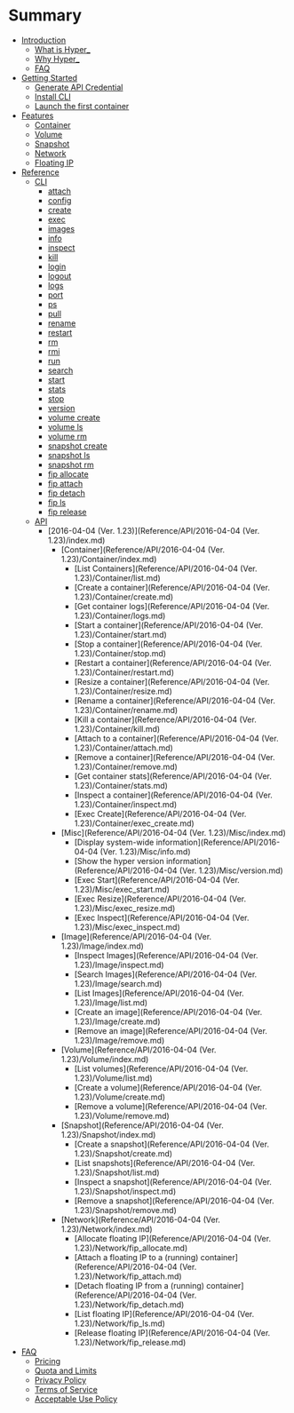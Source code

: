 # Summary

* [Introduction](README.md)
   * [What is Hyper_](Introduction/what_is_hyper_.md)
   * [Why Hyper_](Introduction/why_hyper_.md)
   * [FAQ](Introduction/faq.md)
* [Getting Started](GettingStarted/index.md)
   * [Generate API Credential](GettingStarted/generate_api_credential.md)
   * [Install CLI](GettingStarted/install.md)
   * [Launch the first container](GettingStarted/launch_the_first_container.md)
* [Features](Feature/index.md)
   * [Container](Feature/container.md)
   * [Volume](Feature/volume.md)
   * [Snapshot](Feature/snapshot.md)
   * [Network](Feature/network.md)
   * [Floating IP](Feature/fip.md)
* [Reference](Reference/index.md)
   * [CLI](Reference/CLI/index.md)
       * [attach](Reference/CLI/attach.md)
       * [config](Reference/CLI/config.md)
       * [create](Reference/CLI/create.md)
       * [exec](Reference/CLI/exec.md)
       * [images](Reference/CLI/images.md)
       * [info](Reference/CLI/info.md)
       * [inspect](Reference/CLI/inspect.md)
       * [kill](Reference/CLI/kill.md)
       * [login](Reference/CLI/login.md)
       * [logout](Reference/CLI/logout.md)
       * [logs](Reference/CLI/logs.md)
       * [port](Reference/CLI/port.md)
       * [ps](Reference/CLI/ps.md)
       * [pull](Reference/CLI/pull.md)
       * [rename](Reference/CLI/rename.md)
       * [restart](Reference/CLI/restart.md)
       * [rm](Reference/CLI/rm.md)
       * [rmi](Reference/CLI/rmi.md)
       * [run](Reference/CLI/run.md)
       * [search](Reference/CLI/search.md)
       * [start](Reference/CLI/start.md)
       * [stats](Reference/CLI/stats.md)
       * [stop](Reference/CLI/stop.md)
       * [version](Reference/CLI/version.md)
       * [volume create](Reference/CLI/volume_create.md)
       * [volume ls](Reference/CLI/volume_ls.md)
       * [volume rm](Reference/CLI/volume_rm.md)
       * [snapshot create](Reference/CLI/snapshot_create.md)
       * [snapshot ls](Reference/CLI/snapshot_ls.md)
       * [snapshot rm](Reference/CLI/snapshot_rm.md)
       * [fip allocate](Reference/CLI/fip_allocate.md)
       * [fip attach](Reference/CLI/fip_attach.md)
       * [fip detach](Reference/CLI/fip_detach.md)
       * [fip ls](Reference/CLI/fip_ls.md)
       * [fip release](Reference/CLI/fip_release.md)
   * [API](Reference/API/index.md)
       * [2016-04-04 (Ver. 1.23)](Reference/API/2016-04-04 (Ver. 1.23)/index.md)
           * [Container](Reference/API/2016-04-04 (Ver. 1.23)/Container/index.md)
               * [List Containers](Reference/API/2016-04-04 (Ver. 1.23)/Container/list.md)
               * [Create a container](Reference/API/2016-04-04 (Ver. 1.23)/Container/create.md)
               * [Get container logs](Reference/API/2016-04-04 (Ver. 1.23)/Container/logs.md)
               * [Start a container](Reference/API/2016-04-04 (Ver. 1.23)/Container/start.md)
               * [Stop a container](Reference/API/2016-04-04 (Ver. 1.23)/Container/stop.md)
               * [Restart a container](Reference/API/2016-04-04 (Ver. 1.23)/Container/restart.md)
               * [Resize a container](Reference/API/2016-04-04 (Ver. 1.23)/Container/resize.md)
               * [Rename a container](Reference/API/2016-04-04 (Ver. 1.23)/Container/rename.md)
               * [Kill a container](Reference/API/2016-04-04 (Ver. 1.23)/Container/kill.md)
               * [Attach to a container](Reference/API/2016-04-04 (Ver. 1.23)/Container/attach.md)
               * [Remove a container](Reference/API/2016-04-04 (Ver. 1.23)/Container/remove.md)
               * [Get container stats](Reference/API/2016-04-04 (Ver. 1.23)/Container/stats.md)
               * [Inspect a container](Reference/API/2016-04-04 (Ver. 1.23)/Container/inspect.md)
               * [Exec Create](Reference/API/2016-04-04 (Ver. 1.23)/Container/exec_create.md)
           * [Misc](Reference/API/2016-04-04 (Ver. 1.23)/Misc/index.md)
               * [Display system-wide information](Reference/API/2016-04-04 (Ver. 1.23)/Misc/info.md)
               * [Show the hyper version information](Reference/API/2016-04-04 (Ver. 1.23)/Misc/version.md)
               * [Exec Start](Reference/API/2016-04-04 (Ver. 1.23)/Misc/exec_start.md)
               * [Exec Resize](Reference/API/2016-04-04 (Ver. 1.23)/Misc/exec_resize.md)
               * [Exec Inspect](Reference/API/2016-04-04 (Ver. 1.23)/Misc/exec_inspect.md)
           * [Image](Reference/API/2016-04-04 (Ver. 1.23)/Image/index.md)
               * [Inspect Images](Reference/API/2016-04-04 (Ver. 1.23)/Image/inspect.md)
               * [Search Images](Reference/API/2016-04-04 (Ver. 1.23)/Image/search.md)
               * [List Images](Reference/API/2016-04-04 (Ver. 1.23)/Image/list.md)
               * [Create an image](Reference/API/2016-04-04 (Ver. 1.23)/Image/create.md)
               * [Remove an image](Reference/API/2016-04-04 (Ver. 1.23)/Image/remove.md)
           * [Volume](Reference/API/2016-04-04 (Ver. 1.23)/Volume/index.md)
               * [List volumes](Reference/API/2016-04-04 (Ver. 1.23)/Volume/list.md)
               * [Create a volume](Reference/API/2016-04-04 (Ver. 1.23)/Volume/create.md)
               * [Remove a volume](Reference/API/2016-04-04 (Ver. 1.23)/Volume/remove.md)
           * [Snapshot](Reference/API/2016-04-04 (Ver. 1.23)/Snapshot/index.md)
               * [Create a snapshot](Reference/API/2016-04-04 (Ver. 1.23)/Snapshot/create.md)
               * [List snapshots](Reference/API/2016-04-04 (Ver. 1.23)/Snapshot/list.md)
               * [Inspect a snapshot](Reference/API/2016-04-04 (Ver. 1.23)/Snapshot/inspect.md)
               * [Remove a snapshot](Reference/API/2016-04-04 (Ver. 1.23)/Snapshot/remove.md)
           * [Network](Reference/API/2016-04-04 (Ver. 1.23)/Network/index.md)
               * [Allocate floating IP](Reference/API/2016-04-04 (Ver. 1.23)/Network/fip_allocate.md)
               * [Attach a floating IP to a (running) container](Reference/API/2016-04-04 (Ver. 1.23)/Network/fip_attach.md)
               * [Detach floating IP from a (running) container](Reference/API/2016-04-04 (Ver. 1.23)/Network/fip_detach.md)
               * [List floating IP](Reference/API/2016-04-04 (Ver. 1.23)/Network/fip_ls.md)
               * [Release floating IP](Reference/API/2016-04-04 (Ver. 1.23)/Network/fip_release.md)
* [FAQ](FAQ/index.md)
   * [Pricing](FAQ/pricing.md)
   * [Quota and Limits](FAQ/quota_and_limits.md)
   * [Privacy Policy](FAQ/privacy_policy.md)
   * [Terms of Service](FAQ/terms_of_service.md)
   * [Acceptable Use Policy](FAQ/acceptable_use_policy.md)
